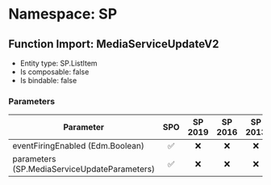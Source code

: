 # Namespace: SP

## Function Import: MediaServiceUpdateV2

- Entity type: SP.ListItem
- Is composable: false
- Is bindable: false

### Parameters

Parameter | SPO | SP 2019 | SP 2016 | SP 2013
----------|:---:|:-------:|:-------:|:-------:
eventFiringEnabled (Edm.Boolean) | ✅ | ❌ | ❌ | ❌
parameters (SP.MediaServiceUpdateParameters) | ✅ | ❌ | ❌ | ❌